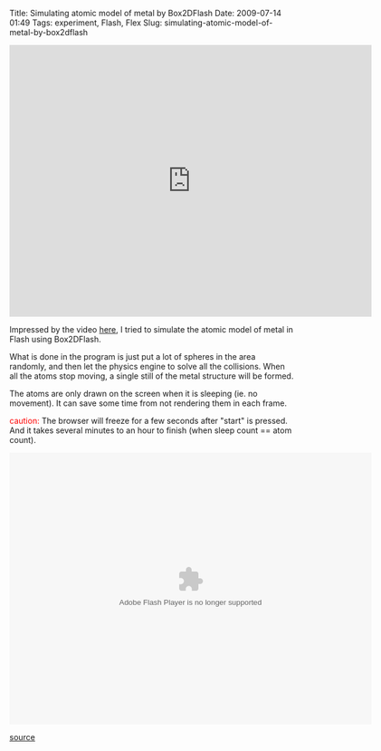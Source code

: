 Title: Simulating atomic model of metal by Box2DFlash
Date: 2009-07-14 01:49
Tags: experiment, Flash, Flex
Slug: simulating-atomic-model-of-metal-by-box2dflash

<iframe src="https://www.flickr.com/photos/andy-li/3716779279/in/set-72157621394341446/player/" width="640" height="480" frameborder="0" allowfullscreen webkitallowfullscreen mozallowfullscreen oallowfullscreen msallowfullscreen></iframe>

Impressed by the video [here][], I tried to simulate the atomic model of
metal in Flash using Box2DFlash.

What is done in the program is just put a lot of spheres in the area
randomly, and then let the physics engine to solve all the collisions.
When all the atoms stop moving, a single still of the metal structure
will be formed.

The atoms are only drawn on the screen when it is sleeping (ie. no
movement). It can save some time from not rendering them in each frame.

<span style="color: #ff0000;">caution:</span> The browser will freeze
for a few seconds after "start" is pressed. And it takes several minutes
to an hour to finish (when sleep count == atom count).  

<object type="application/x-shockwave-flash" data="/files/2009/atomicModelSim.swf" width="640" height="480" id="swf35721" style="visibility: visible;"><param name="wmode" value="opaque"><param name="menu" value="true"><param name="quality" value="high"><param name="bgcolor" value="#FFFFFF"><param name="allowScriptAccess" value="always"><param name="allowFullScreen" value="true"></object>

[source][]

  [here]: http://createdigitalmotion.com/2009/07/06/a-different-view-of-particles-real-world-pinscreens/
  [source]: /files/2009/atomicModelSim.zip
